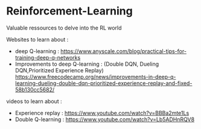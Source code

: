 # Reinforcement-Learning
Valuable ressources to delve into the RL world


Websites to learn about : 
- deep Q-learning  : https://www.anyscale.com/blog/practical-tips-for-training-deep-q-networks
- Improvements to deep Q-learning : (Double DQN, Dueling DQN,Prioritized Experience Replay) https://www.freecodecamp.org/news/improvements-in-deep-q-learning-dueling-double-dqn-prioritized-experience-replay-and-fixed-58b130cc5682/
 
videos to learn about : 
- Experience replay : https://www.youtube.com/watch?v=BBBa2mte1Ls
- Double Q-learning : https://www.youtube.com/watch?v=Lb5ADHnRQV8
